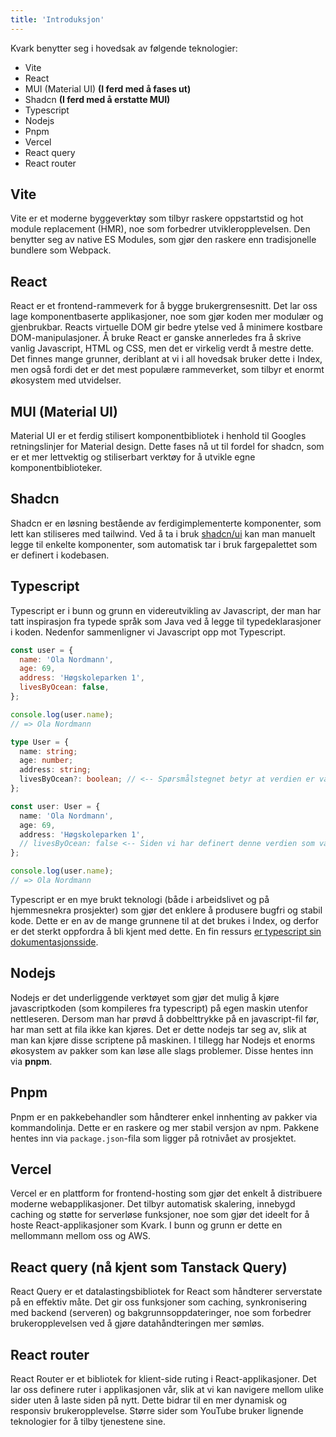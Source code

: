 ```yaml
---
title: 'Introduksjon'
---
```


Kvark benytter seg i hovedsak av følgende teknologier:

- Vite
- React
- MUI (Material UI) **(I ferd med å fases ut)**
- Shadcn **(I ferd med å erstatte MUI)**
- Typescript
- Nodejs
- Pnpm
- Vercel
- React query
- React router

## Vite

Vite er et moderne byggeverktøy som tilbyr raskere oppstartstid og hot module replacement (HMR), noe som forbedrer utvikleropplevelsen. Den benytter seg av native ES Modules, som gjør den raskere enn tradisjonelle bundlere som Webpack.

## React

React er et frontend-rammeverk for å bygge brukergrensesnitt. Det lar oss lage komponentbaserte applikasjoner, noe som gjør koden mer modulær og gjenbrukbar. Reacts virtuelle DOM gir bedre ytelse ved å minimere kostbare DOM-manipulasjoner. Å bruke React er ganske annerledes fra å skrive vanlig Javascript, HTML og CSS, men det er virkelig verdt å mestre dette. Det finnes mange grunner, deriblant at vi i all hovedsak bruker dette i Index, men også fordi det er det mest populære rammeverket, som tilbyr et enormt økosystem med utvidelser.

## MUI (Material UI)

Material UI er et ferdig stilisert komponentbibliotek i henhold til Googles retningslinjer for Material design. Dette fases nå ut til fordel for shadcn, som er et mer lettvektig og stiliserbart verktøy for å utvikle egne komponentbiblioteker.

## Shadcn

Shadcn er en løsning bestående av ferdigimplementerte komponenter, som lett kan stiliseres med tailwind. Ved å ta i bruk [shadcn/ui](https://ui.shadcn.com/) kan man manuelt legge til enkelte komponenter, som automatisk tar i bruk fargepalettet som er definert i kodebasen.

## Typescript

Typescript er i bunn og grunn en videreutvikling av Javascript, der man har tatt inspirasjon fra typede språk som Java ved å legge til typedeklarasjoner i koden. Nedenfor sammenligner vi Javascript opp mot Typescript.

```javascript
const user = {
  name: 'Ola Nordmann',
  age: 69,
  address: 'Høgskoleparken 1',
  livesByOcean: false,
};

console.log(user.name);
// => Ola Nordmann
```

```typescript
type User = {
  name: string;
  age: number;
  address: string;
  livesByOcean?: boolean; // <-- Spørsmålstegnet betyr at verdien er valgfri.
};

const user: User = {
  name: 'Ola Nordmann',
  age: 69,
  address: 'Høgskoleparken 1',
  // livesByOcean: false <-- Siden vi har definert denne verdien som valgfri, trenger vi ikke å definere den i objektet.
};

console.log(user.name);
// => Ola Nordmann
```

Typescript er en mye brukt teknologi (både i arbeidslivet og på hjemmesnekra prosjekter) som gjør det enklere å produsere bugfri og stabil kode. Dette er en av de mange grunnene til at det brukes i Index, og derfor er det sterkt oppfordra å bli kjent med dette. En fin ressurs [er typescript sin dokumentasjonsside](https://www.typescriptlang.org/docs/handbook/typescript-from-scratch.html).

## Nodejs

Nodejs er det underliggende verktøyet som gjør det mulig å kjøre javascriptkoden (som kompileres fra typescript) på egen maskin utenfor nettleseren. Dersom man har prøvd å dobbelttrykke på en javascript-fil før, har man sett at fila ikke kan kjøres. Det er dette nodejs tar seg av, slik at man kan kjøre disse scriptene på maskinen. I tillegg har Nodejs et enorms økosystem av pakker som kan løse alle slags problemer. Disse hentes inn via **pnpm**.

## Pnpm

Pnpm er en pakkebehandler som håndterer enkel innhenting av pakker via kommandolinja. Dette er en raskere og mer stabil versjon av npm. Pakkene hentes inn via `package.json`-fila som ligger på rotnivået av prosjektet.

## Vercel

Vercel er en plattform for frontend-hosting som gjør det enkelt å distribuere moderne webapplikasjoner. Det tilbyr automatisk skalering, innebygd caching og støtte for serverløse funksjoner, noe som gjør det ideelt for å hoste React-applikasjoner som Kvark. I bunn og grunn er dette en mellommann mellom oss og AWS.

## React query (nå kjent som Tanstack Query)

React Query er et datalastingsbibliotek for React som håndterer serverstate på en effektiv måte. Det gir oss funksjoner som caching, synkronisering med backend (serveren) og bakgrunnsoppdateringer, noe som forbedrer brukeropplevelsen ved å gjøre datahåndteringen mer sømløs.

## React router

React Router er et bibliotek for klient-side ruting i React-applikasjoner. Det lar oss definere ruter i applikasjonen vår, slik at vi kan navigere mellom ulike sider uten å laste siden på nytt. Dette bidrar til en mer dynamisk og responsiv brukeropplevelse. Større sider som YouTube bruker lignende teknologier for å tilby tjenestene sine.
